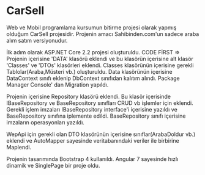 # CarSell
Web ve Mobil programlama kursumun bitirme projesi olarak yapmış olduğum CarSell projesidir.
Projenin amacı Sahibinden.com'un sadece araba alım satım versiyonudur.

İlk adım olarak ASP.NET Core 2.2 projesi oluşturuldu.
CODE FİRST =>
Projenin içerisine 'DATA' klasörü eklendi ve bu klasörün içerisine alt klasör 'Classes' ve 'DTOs' klasörleri eklendi.
Classes klasörünün içerisine gerekli Tablolar(Araba,Müsteri vb.) oluşturuldu.
Data klasörünün içerisine DataContext sınıfı eklenip DbContext sınıfıdan kalıtım alındı.
Package Manager Console' dan Migration yapıldı.

Projenin içerisine Repository klasörü eklendi.
Bu klasör içerisinde IBaseRepository ve BaseRepository sınıfları CRUD vb işlemler için eklendi.
Gerekli işlem imzaları IBaseRepository interface'i içerisine yazıldı ve BaseRepository sınıfına iplemente edildi.
BaseRepository sınıfı içerisine imzaların operasyonları yazıldı.

WepApi için gerekli olan DTO klasörünün içerisine sınıflar(ArabaDoldur vb.) eklendi ve AutoMapper sayesinde veritabanındaki veriler ile birbirine Maplendi.

Projenin tasarımında Bootstrap 4 kullanıldı.
Angular 7 sayesinde hızlı dinamik ve SinglePage bir proje oldu.
